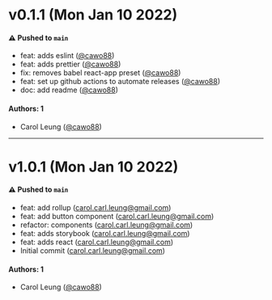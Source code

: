 # v0.1.1 (Mon Jan 10 2022)

#### ⚠️ Pushed to `main`

- feat: adds eslint ([@cawo88](https://github.com/cawo88))
- feat: adds prettier ([@cawo88](https://github.com/cawo88))
- fix: removes babel react-app preset ([@cawo88](https://github.com/cawo88))
- feat: set up github actions to automate releases ([@cawo88](https://github.com/cawo88))
- doc: add readme ([@cawo88](https://github.com/cawo88))

#### Authors: 1

- Carol Leung ([@cawo88](https://github.com/cawo88))

---

# v1.0.1 (Mon Jan 10 2022)

#### ⚠️ Pushed to `main`

- feat: add rollup (carol.carl.leung@gmail.com)
- feat: add button component (carol.carl.leung@gmail.com)
- refactor: components (carol.carl.leung@gmail.com)
- feat: adds storybook (carol.carl.leung@gmail.com)
- feat: adds react (carol.carl.leung@gmail.com)
- Initial commit (carol.carl.leung@gmail.com)

#### Authors: 1

- Carol Leung ([@cawo88](https://github.com/cawo88))
